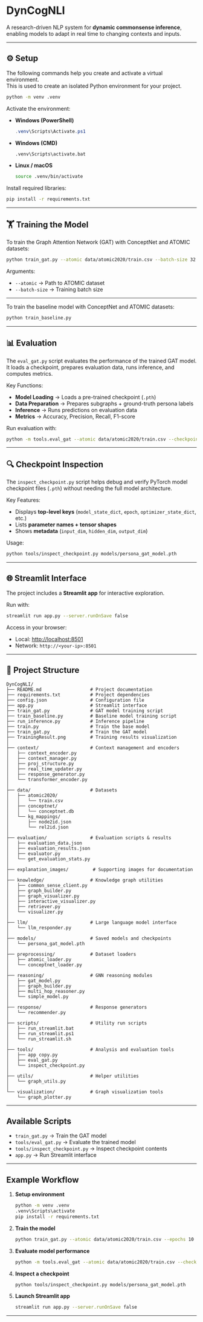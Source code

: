 # DynCogNLI

A research-driven NLP system for **dynamic commonsense inference**, enabling models to adapt in real time to changing contexts and inputs.

---

## ⚙️ Setup

The following commands help you create and activate a virtual environment.  
This is used to create an isolated Python environment for your project.

```bash
python -m venv .venv
```

Activate the environment:

- **Windows (PowerShell)**
  ```powershell
  .venv\Scripts\Activate.ps1
  ```
- **Windows (CMD)**
  ```cmd
  .venv\Scripts\activate.bat
  ```
- **Linux / macOS**
  ```bash
  source .venv/bin/activate
  ```

Install required libraries:

```bash
pip install -r requirements.txt
```

---

## 🏋️ Training the Model

To train the Graph Attention Network (GAT) with ConceptNet and ATOMIC datasets:

```bash
python train_gat.py --atomic data/atomic2020/train.csv --batch-size 32
```

Arguments:

- `--atomic` → Path to ATOMIC dataset
- `--batch-size` → Training batch size

---

To train the baseline model with ConceptNet and ATOMIC datasets:

```bash
python train_baseline.py
```

---

## 📊 Evaluation

The `eval_gat.py` script evaluates the performance of the trained GAT model. It loads a checkpoint, prepares evaluation data, runs inference, and computes metrics.

Key Functions:

- **Model Loading** → Loads a pre-trained checkpoint (`.pth`)
- **Data Preparation** → Prepares subgraphs + ground-truth persona labels
- **Inference** → Runs predictions on evaluation data
- **Metrics** → Accuracy, Precision, Recall, F1-score

Run evaluation with:

```bash
python -m tools.eval_gat --atomic data/atomic2020/train.csv --checkpoint models/persona_gat_model.pth --device cpu --terms [TERM1] [TERM2] "[MULTI-WORD TERM]"
```

---

## 🔍 Checkpoint Inspection

The `inspect_checkpoint.py` script helps debug and verify PyTorch model checkpoint files (`.pth`) without needing the full model architecture.

Key Features:

- Displays **top-level keys** (`model_state_dict`, `epoch`, `optimizer_state_dict`, etc.)
- Lists **parameter names + tensor shapes**
- Shows **metadata** (`input_dim`, `hidden_dim`, `output_dim`)

Usage:

```bash
python tools/inspect_checkpoint.py models/persona_gat_model.pth
```

---

## 🌐 Streamlit Interface

The project includes a **Streamlit app** for interactive exploration.

Run with:

```bash
streamlit run app.py --server.runOnSave false
```

Access in your browser:

- Local: [http://localhost:8501](http://localhost:8501)
- Network: `http://<your-ip>:8501`

---

## 📂 Project Structure

```
DynCogNLI/
├── README.md                  # Project documentation
├── requirements.txt           # Project dependencies
├── config.json                # Configuration file
├── app.py                     # Streamlit interface
├── train_gat.py               # GAT model training script
├── train_baseline.py          # Baseline model training script
├── run_inference.py           # Inference pipeline
├── train.py                   # Train the base model
├── train_gat.py               # Train the GAT model
├── TrainingResult.png         # Training results visualization
│
├── context/                   # Context management and encoders
│   ├── context_encoder.py
│   ├── context_manager.py
│   ├── proj_structure.py
│   ├── real_time_updater.py
│   ├── response_generator.py
│   └── transformer_encoder.py
│
├── data/                      # Datasets
│   ├── atomic2020/
│   │   └── train.csv
│   ├── conceptnet/
│   │   └── conceptnet.db
│   └── kg_mappings/
│       ├── node2id.json
│       └── rel2id.json
│
├── evaluation/                # Evaluation scripts & results
│   ├── evaluation_data.json
│   ├── evaluation_results.json
│   ├── evaluator.py
│   └── get_evaluation_stats.py
│
├── explanation_images/         # Supporting images for documentation
│
├── knowledge/                 # Knowledge graph utilities
│   ├── common_sense_client.py
│   ├── graph_builder.py
│   ├── graph_visualizer.py
│   ├── interactive_visualizer.py
│   ├── retriever.py
│   └── visualizer.py
│
├── llm/                       # Large language model interface
│   └── llm_responder.py
│
├── models/                    # Saved models and checkpoints
│   └── persona_gat_model.pth
│
├── preprocessing/             # Dataset loaders
│   ├── atomic_loader.py
│   └── conceptnet_loader.py
│
├── reasoning/                 # GNN reasoning modules
│   ├── gat_model.py
│   ├── graph_builder.py
│   ├── multi_hop_reasoner.py
│   └── simple_model.py
│
├── response/                  # Response generators
│   └── recommender.py
│
├── scripts/                   # Utility run scripts
│   ├── run_streamlit.bat
│   ├── run_streamlit.ps1
│   └── run_streamlit.sh
│
├── tools/                     # Analysis and evaluation tools
│   ├── app copy.py
│   ├── eval_gat.py
│   └── inspect_checkpoint.py
│
├── utils/                     # Helper utilities
│   └── graph_utils.py
│
└── visualization/             # Graph visualization tools
    └── graph_plotter.py

```

---

## Available Scripts

- `train_gat.py` → Train the GAT model
- `tools/eval_gat.py` → Evaluate the trained model
- `tools/inspect_checkpoint.py` → Inspect checkpoint contents
- `app.py` → Run Streamlit interface

---

## Example Workflow

1. **Setup environment**

   ```bash
   python -m venv .venv
   .venv\Scripts\activate
   pip install -r requirements.txt
   ```

2. **Train the model**

   ```bash
   python train_gat.py --atomic data/atomic2020/train.csv --epochs 10 --batch-size 8
   ```

3. **Evaluate model performance**

   ```bash
   python -m tools.eval_gat --atomic data/atomic2020/train.csv --checkpoint models/persona_gat_model.pth --device cpu --terms [TERM1] [TERM2] "[MULTI-WORD TERM]"
   ```

4. **Inspect a checkpoint**

   ```bash
   python tools/inspect_checkpoint.py models/persona_gat_model.pth
   ```

5. **Launch Streamlit app**
   ```bash
   streamlit run app.py --server.runOnSave false
   ```

---
